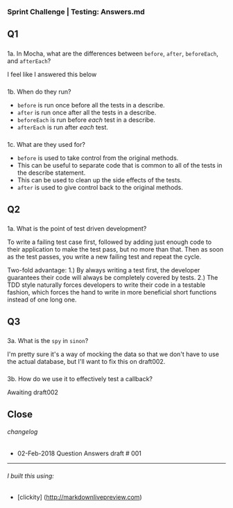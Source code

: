 ### Sprint Challenge | Testing: Answers.md


Q1
----
#####
1a. In Mocha, what are the differences between `before`, `after`, `beforeEach`, and `afterEach`? 

I feel like I answered this below

#####
1b. When do they run?

* `before` is run once before all the tests in a describe.
* `after` is run once after all the tests in a describe.
* `beforeEach` is run before _each_ test in a describe.
* `afterEach` is run after _each_ test.

#####
1c. What are they used for?

* `before` is used to take control from the original methods.
* This can be useful to separate code that is common to all of the tests in the describe statement.
* This can be used to clean up the side effects of the tests.
* `after` is used to give control back to the original methods.

Q2
----
#####
1a. What is the point of test driven development?

To write a failing test case first, followed by adding just enough code to their application to make the test pass, but no more than that. Then as soon as the test passes, you write a new failing test and repeat the cycle.

Two-fold advantage: 1.) By always writing a test first, the developer guarantees their code will always be completely covered by tests. 2.) The TDD style naturally forces developers to write their code in a testable fashion, which forces the hand to write in more beneficial short functions instead of one long one. 

Q3
----
##### 
3a. What is the `spy` in `sinon`? 

I'm pretty sure it's a way of mocking the data so that we don't have to use the actual database, but I'll want to fix this on draft002.

#####
3b. How do we use it to effectively test a callback?

Awaiting draft002

Close
----
###### changelog
* 02-Feb-2018 Question Answers draft # 001

----
###### I built this using:
* [clickity]
(http://markdownlivepreview.com)
